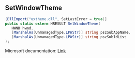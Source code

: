 ## SetWindowTheme

```csharp
[DllImport("uxtheme.dll", SetLastError = true)]
public static extern HRESULT SetWindowTheme(
   HWND hwnd,
   [MarshalAs(UnmanagedType.LPWStr)] string pszSubAppName,
   [MarshalAs(UnmanagedType.LPWStr)] string pszSubIdList
);
```

Microsoft documentation: [Link](https://docs.microsoft.com/en-us/windows/win32/api/uxtheme/nf-uxtheme-setwindowtheme)
